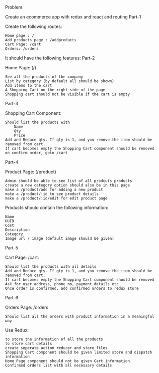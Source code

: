 
Problem

Create an ecommerce app with redux and react and routing
Part-1

Create the following routes:

    Home page : /
    Add products page : /addproducts
    Cart Page: /cart
    Orders: /orders

It should have the following features:
Part-2

Home Page: (/)

    See all the products of the company
    List by category (by default all should be shown)
    Add items to the cart
    A Shopping Cart on the right side of the page
    Shopping cart should not be visible if the cart is empty

Part-3

Shopping Cart Component:

    Should list the products with
        Name
        Qty
        Price
    Add and Reduce qty. If qty is 1, and you remove the item should be removed from cart.
    If cart becomes empty the Shopping Cart component should be removed
    on confirm order, goto /cart

Part-4

Product Page: (/product)

    Admin should be able to see list of all prodcuts products
    create a new category option should also be in this page
    make a /product/add for adding a new product
    make a /product/:id to see product details
    make a /product/:id/edit for edit product page

Products should contain the following information:

    Name
    UUID
    Cost
    Description
    Category
    Image url / image (default image should be given)

Part-5

Cart Page: /cart:

    Should list the products with all details
    Add and Reduce qty. If qty is 1, and you remove the item should be removed from cart.
    If cart becomes empty the Shopping Cart component should be removed
    Ask for user address, phone no, payment details etc
    Once order is confirmed, add confirmed orders to redux store

Part-6

Orders Page: /orders

    Should list all the orders with product information in a meaningful way

Use Redux:

    to store the information of all the products
    to store cart details
    create seperate action reducer and store files
    Shopping Cart component should be given limited store and dispatch information
    Home Page component should not be given Cart information
    Confirmed orders list with all necessary details
